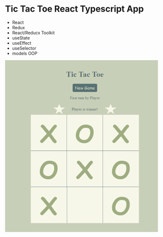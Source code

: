# Tic Tac Toe React Typescript App


- React
- Redux
- React/Reducx Toolkit
- useState
- useEffect
- useSelector
- models OOP

![alt tic-tac-toe](screenshot.png)

